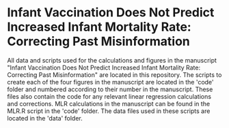# Infant Vaccination Does Not Predict Increased Infant Mortality Rate: Correcting Past Misinformation
All data and scripts used for the calculations and figures in the manuscript "Infant Vaccination Does Not Predict Increased Infant Mortality Rate: Correcting Past Misinformation" are located in this repository. The scripts to create each of the four figures in the manuscript are located in the 'code' folder and numbered according to their number in the manuscript. These files also contain the code for any relevant linear regression calculations and corrections. MLR calculations in the manuscript can be found in the MLR.R script in the 'code' folder. The data files used in these scripts are located in the 'data' folder. 

